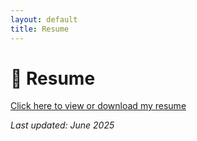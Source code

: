 ```yaml
---
layout: default
title: Resume
---
```


# 📄 Resume

[Click here to view or download my resume](./resume.pdf)

_Last updated: June 2025_
